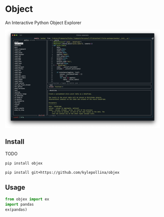 # Object
An Interactive Python Object Explorer

![screenshot](images/screenshot.png)


## Install

TODO 
```
pip install objex
```

```
pip install git+https://github.com/kylepollina/objex
```

## Usage

```python
from objex import ex
import pandas
ex(pandas)
```
